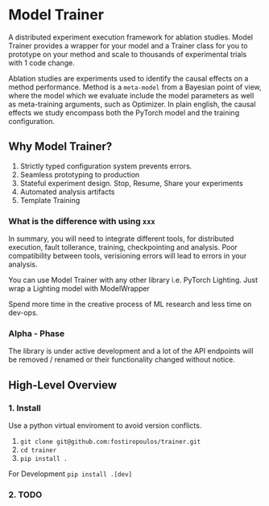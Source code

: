 # Model Trainer

A distributed experiment execution framework for ablation studies. Model Trainer provides a wrapper for your model and a Trainer class for you to prototype on your method and scale to thousands of experimental trials with 1 code change.

Ablation studies are experiments used to identify the causal effects on a method performance. Method is a `meta-model` from a Bayesian point of view, where the model which we evaluate include the model parameters as well as meta-training arguments, such as Optimizer. In plain english, the causal effects we study encompass both the PyTorch model and the training configuration.

## Why Model Trainer?
 1. Strictly typed configuration system prevents errors.
 2. Seamless prototyping to production
 3. Stateful experiment design. Stop, Resume, Share your experiments
 4. Automated analysis artifacts
 5. Template Training

### What is the difference with using `xxx`

In summary, you will need to integrate different tools, for distributed execution, fault tollerance, training, checkpointing and analysis. Poor compatibility between tools, verisioning errors will lead to errors in your analysis.


You can use Model Trainer with any other library i.e. PyTorch Lighting. Just wrap a Lighting model with ModelWrapper


Spend more time in the creative process of ML research and less time on dev-ops.

### Alpha - Phase

The library is under active development and a lot of the API endpoints will be removed / renamed or their functionality changed without notice.

## High-Level Overview

### 1. Install

Use a python virtual enviroment to avoid version conflicts.

1. `git clone git@github.com:fostiropoulos/trainer.git`
2. `cd trainer`
3. `pip install .`

For Development
`pip install .[dev]`
### 2. TODO